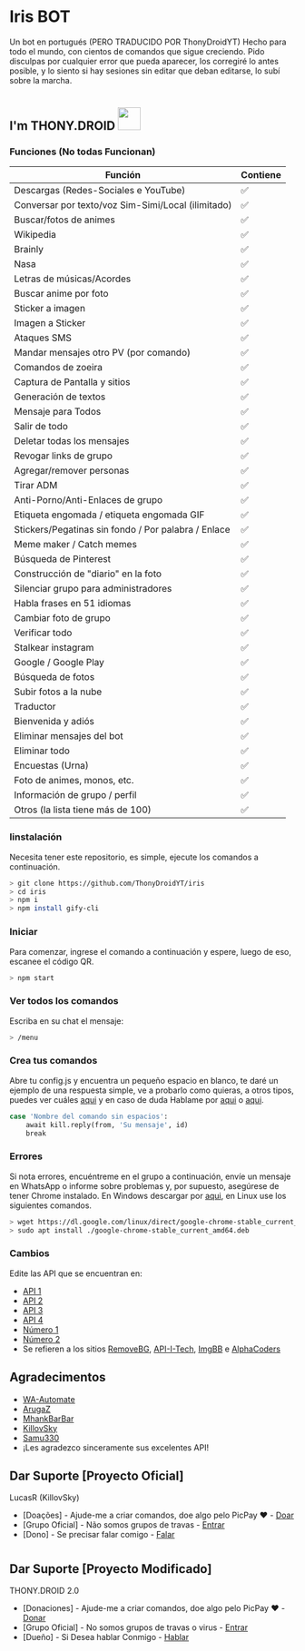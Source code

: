# Iris BOT
Un bot en portugués (PERO TRADUCIDO POR ThonyDroidYT)
Hecho para todo el mundo, con cientos de comandos que sigue creciendo.
Pido disculpas por cualquier error que pueda aparecer, los corregiré lo antes posible, y lo siento si hay sesiones sin editar que deban editarse, lo subí sobre la marcha.
#
## I'm THONY.DROID <img src="https://i.pinimg.com/originals/d2/14/1b/d2141b114b14198ede9b3ee4f4100520.gif" width="40px">
<p align="center"> 

### Funciones (No todas Funcionan)

| Función | Contiene|
| ------------- | ------------- |
| Descargas (Redes-Sociales e YouTube) |✅|
| Conversar por texto/voz Sim-Simi/Local (ilimitado) |✅|
| Buscar/fotos de animes |✅|
| Wikipedia |✅|
| Brainly |✅|
| Nasa |✅|
| Letras de músicas/Acordes |✅|
| Buscar anime por foto |✅|
| Sticker a imagen |✅|
| Imagen a Sticker |✅|
| Ataques SMS |✅|
| Mandar mensajes otro PV (por comando) |✅|
| Comandos de zoeira |✅|
| Captura de Pantalla y sitios |✅|
| Generación de textos |✅|
| Mensaje para Todos |✅|
| Salir de todo |✅|
| Deletar todas los mensajes |✅|
| Revogar links de grupo|✅|
| Agregar/remover personas |✅|
| Tirar ADM |✅|
| Anti-Porno/Anti-Enlaces de grupo | ✅ |
| Etiqueta engomada / etiqueta engomada GIF | ✅ |
| Stickers/Pegatinas sin fondo / Por palabra / Enlace | ✅ |
| Meme maker / Catch memes | ✅ |
| Búsqueda de Pinterest | ✅ |
| Construcción de "diario" en la foto | ✅ |
| Silenciar grupo para administradores | ✅ |
| Habla frases en 51 idiomas | ✅ |
| Cambiar foto de grupo | ✅ |
| Verificar todo | ✅ |
| Stalkear instagram | ✅ |
| Google / Google Play | ✅ |
| Búsqueda de fotos | ✅ |
| Subir fotos a la nube | ✅ |
| Traductor | ✅ |
| Bienvenida y adiós | ✅ |
| Eliminar mensajes del bot | ✅ |
| Eliminar todo | ✅ |
| Encuestas (Urna) | ✅ |
| Foto de animes, monos, etc. | ✅ |
| Información de grupo / perfil | ✅ |
| Otros (la lista tiene más de 100) | ✅ |

### Iinstalación
Necesita tener este repositorio, es simple, ejecute los comandos a continuación.

```bash
> git clone https://github.com/ThonyDroidYT/iris
> cd iris
> npm i
> npm install gify-cli
```

### Iniciar
Para comenzar, ingrese el comando a continuación y espere, luego de eso, escanee el código QR.

```bash
> npm start
```

### Ver todos los comandos
Escriba en su chat el mensaje:

```bash
> /menu
```

### Crea tus comandos
Abre tu config.js y encuentra un pequeño espacio en blanco, te daré un ejemplo de una respuesta simple, ve a probarlo como quieras, a otros tipos, puedes ver cuáles [aqui](https://docs.openwa.dev/classes/client.html) y en caso de duda Hablame por [aqui](https://facebook.com/ThonyDroidYt) o [aqui](https://t.me/Thony_DroidYT).

```bash
case 'Nombre del comando sin espacios':
    await kill.reply(from, 'Su mensaje', id)
    break
 ```
 
### Errores
Si nota errores, encuéntreme en el grupo a continuación, envíe un mensaje en WhatsApp o informe sobre problemas y, por supuesto, asegúrese de tener Chrome instalado.
En Windows descargar por [aqui](https://www.google.com/chrome), en Linux use los siguientes comandos.

```bash
> wget https://dl.google.com/linux/direct/google-chrome-stable_current_amd64.deb
> sudo apt install ./google-chrome-stable_current_amd64.deb
```

### Cambios
Edite las API que se encuentran en:

- [API 1](https://github.com/KillovSky/iris/blob/master/config.js#L49)
- [API 2](https://github.com/KillovSky/iris/blob/master/lib/functions.js#L12)
- [API 3](https://github.com/KillovSky/iris/blob/master/lib/functions.js#L33)
- [API 4](https://github.com/KillovSky/iris/blob/master/config.js#L67)
- [Número 1](https://github.com/KillovSky/iris/blob/master/config.js#L1217)
- [Número 2](https://github.com/KillovSky/iris/blob/master/config.js#L67)
- Se refieren a los sitios [RemoveBG](https://www.remove.bg/pt-br), [API-I-Tech](https://api.i-tech.id/), [ImgBB](https://api.imgbb.com/) e [AlphaCoders](https://wall.alphacoders.com/api.php)

## Agradecimentos
- [WA-Automate](https://github.com/open-wa/wa-automate-nodejs)
- [ArugaZ](https://github.com/ArugaZ/whatsapp-bot)
- [MhankBarBar](https://github.com/MhankBarBar/whatsapp-bot)
- [KillovSky](https://github.com/Samu330)
- [Samu330](https://github.com/Samu330)
- ¡Les agradezco sinceramente sus excelentes API!

## Dar Suporte [Proyecto Oficial]
LucasR (KillovSky)
- [Doações] - Ajude-me a criar comandos, doe algo pelo PicPay ❤️ - [Doar](https://picpay.me/userlucas123)
- [Grupo Oficial] - Não somos grupos de travas - [Entrar](https://chat.whatsapp.com/H53MdwhtnRf7TGX1VJ2Jje)
- [Dono] - Se precisar falar comigo - [Falar](https://wa.me/+5518998044132)
#
## Dar Suporte [Proyecto Modificado]
THONY.DROID 2.0
- [Donaciones] - Ajude-me a criar comandos, doe algo pelo PicPay ❤️ - [Donar](https://picpay.me/userlucas123)
- [Grupo Oficial] - No somos grupos de travas o virus - [Entrar](https://chat.whatsapp.com/H53MdwhtnRf7TGX1VJ2Jje)
- [Dueño] - Si Desea hablar Conmigo - [Hablar](https://t.me/Thony_DroidYT)
